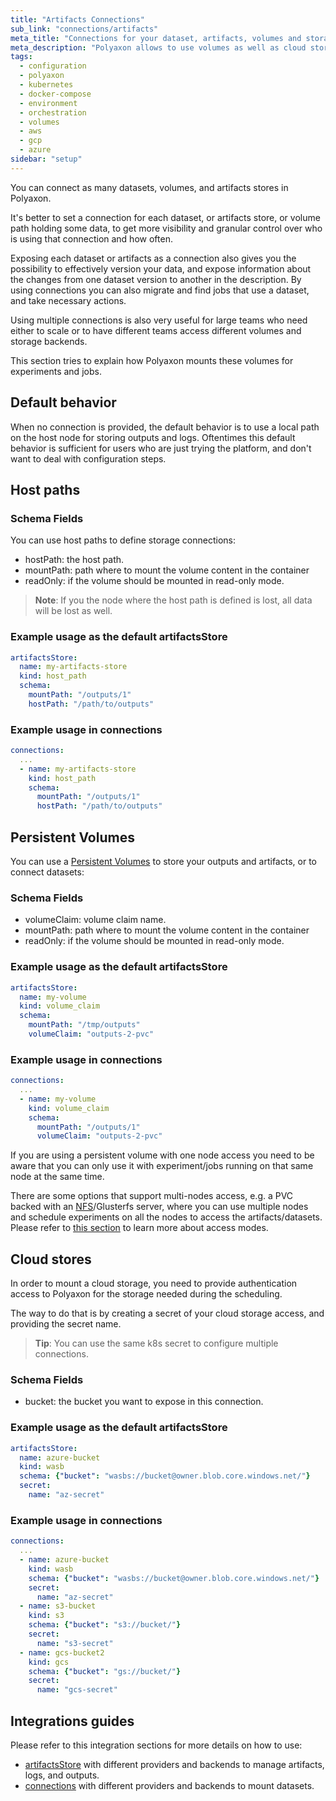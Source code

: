 ```yaml
---
title: "Artifacts Connections"
sub_link: "connections/artifacts"
meta_title: "Connections for your dataset, artifacts, volumes and storage in Polyaxon - Configuration"
meta_description: "Polyaxon allows to use volumes as well as cloud stores for storing outputs and artifacts, and connecting datasets."
tags:
  - configuration
  - polyaxon
  - kubernetes
  - docker-compose
  - environment
  - orchestration
  - volumes
  - aws
  - gcp
  - azure
sidebar: "setup"
---
```


You can connect as many datasets, volumes, and artifacts stores in Polyaxon.

It's better to set a connection for each dataset, or artifacts store, or volume path holding some data,
to get more visibility and granular control over who is using that connection and how often.

Exposing each dataset or artifacts as a connection also gives you the possibility to
effectively version your data, and expose information about the changes from one dataset version to another in the description.
By using connections you can also migrate and find jobs that use a dataset, and take necessary actions.

Using multiple connections is also very useful for large teams who need either to scale or
to have different teams access different volumes and storage backends.

This section tries to explain how Polyaxon mounts these volumes for experiments and jobs.

## Default behavior

When no connection is provided, the default behavior is to use a local path on the host node for storing outputs and logs.
Oftentimes this default behavior is sufficient for users who are just trying the platform, and don't want to deal with configuration steps.

## Host paths


### Schema Fields

You can use host paths to define storage connections:

  * hostPath: the host path.
  * mountPath: path where to mount the volume content in the container
  * readOnly: if the volume should be mounted in read-only mode.

> **Note**: If you the node where the host path is defined is lost, all data will be lost as well.

### Example usage as the default artifactsStore

```yaml
artifactsStore:
  name: my-artifacts-store
  kind: host_path
  schema:
    mountPath: "/outputs/1"
    hostPath: "/path/to/outputs"
```

### Example usage in connections

```yaml
connections:
  ...
  - name: my-artifacts-store
    kind: host_path
    schema:
      mountPath: "/outputs/1"
      hostPath: "/path/to/outputs"
```

## Persistent Volumes

You can use a [Persistent Volumes](https://kubernetes.io/docs/concepts/storage/persistent-volumes/) to store your outputs and artifacts, or to connect datasets:

### Schema Fields

  * volumeClaim: volume claim name.
  * mountPath: path where to mount the volume content in the container
  * readOnly: if the volume should be mounted in read-only mode.

### Example usage as the default artifactsStore

```yaml
artifactsStore:
  name: my-volume
  kind: volume_claim
  schema:
    mountPath: "/tmp/outputs"
    volumeClaim: "outputs-2-pvc"
```

### Example usage in connections

```yaml
connections:
  ...
  - name: my-volume
    kind: volume_claim
    schema:
      mountPath: "/outputs/1"
      volumeClaim: "outputs-2-pvc"
```

If you are using a persistent volume with one node access you need to be aware that you can only use it with experiment/jobs running on that same node at the same time.

There are some options that support multi-nodes access, e.g. a PVC backed with an [NFS](/integrations/outputs-on-nfs/)/Glusterfs server,
where you can use multiple nodes and schedule experiments on all the nodes to access the artifacts/datasets.
Please refer to [this section](https://kubernetes.io/docs/concepts/storage/persistent-volumes/#access-modes) to learn more about access modes.

## Cloud stores

In order to mount a cloud storage,
you need to provide authentication access to Polyaxon for the storage needed during the scheduling.

The way to do that is by creating a secret of your cloud storage access,
and providing the secret name.

> **Tip**: You can use the same k8s secret to configure multiple connections.

### Schema Fields

  * bucket: the bucket you want to expose in this connection.


### Example usage as the default artifactsStore

```yaml
artifactsStore:
  name: azure-bucket
  kind: wasb
  schema: {"bucket": "wasbs://bucket@owner.blob.core.windows.net/"}
  secret:
    name: "az-secret"
```

### Example usage in connections

```yaml
connections:
  ...
  - name: azure-bucket
    kind: wasb
    schema: {"bucket": "wasbs://bucket@owner.blob.core.windows.net/"}
    secret:
      name: "az-secret"
  - name: s3-bucket
    kind: s3
    schema: {"bucket": "s3://bucket/"}
    secret:
      name: "s3-secret"
  - name: gcs-bucket2
    kind: gcs
    schema: {"bucket": "gs://bucket/"}
    secret:
      name: "gcs-secret"
```

## Integrations guides

Please refer to this integration sections for more details on how to use:

 * [artifactsStore](/integrations/artifacts/) with different providers and backends to manage artifacts, logs, and outputs.
 * [connections](/integrations/data-stores/) with different providers and backends to mount datasets.
